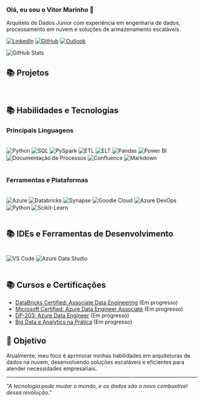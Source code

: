 ### Olá, eu sou o Vitor Marinho 🌟  

Arquiteto de Dados Júnior com experiência em engenharia de dados, processamento em nuvem e soluções de armazenamento escaláveis.

[![LinkedIn](https://img.shields.io/badge/LinkedIn-0077B5?style=for-the-badge&logo=linkedin&logoColor=white)](https://www.linkedin.com/in/vitor-marinho/)
[![GitHub](https://img.shields.io/badge/GitHub-181717?style=for-the-badge&logo=github&logoColor=white)](https://github.com/VitorSMarinho)
[![Outlook](https://img.shields.io/badge/Outlook-0078D4?style=for-the-badge&logo=microsoft-outlook&logoColor=white)](mailto:vtechdata.solutions@outlook.com.br)

![GitHub Stats](https://github-readme-stats.vercel.app/api?username=VitorSMarinho&show_icons=true&theme=dark)

## 📚 Projetos

</div><br/>

## 📚 Habilidades e Tecnologias

### Principais Linguagens

<div style="display: inline_black"><br/>
    <img align="center" alt="Python" src="https://img.shields.io/badge/Python-14354C?style=for-the-badge&logo=python&logoColor=white" />
    <img align="center" alt="SQL" src="https://img.shields.io/badge/SQL-025E8C?style=for-the-badge&logo=sqlite&logoColor=white" />
    <img align="center" alt="PySpark" src="https://img.shields.io/badge/Apache%20Spark-FDEE21?style=for-the-badge&logo=apachespark&logoColor=black" />
    <img align="center" alt="ETL" src="https://img.shields.io/badge/ETL-Informational?style=for-the-badge&logo=databricks&logoColor=white" />
    <img align="center" alt="ELT" src="https://img.shields.io/badge/ELT-Informational?style=for-the-badge&logo=azure-data-factory&logoColor=white" />
    <img align="center" alt="Pandas" src="https://img.shields.io/badge/Pandas-150458?style=for-the-badge&logo=pandas&logoColor=white" />
    <img align="center" alt="Power BI" src="https://img.shields.io/badge/Power%20BI-F2C811?style=for-the-badge&logo=power-bi&logoColor=black" />
    <img align="center" alt="Documentação de Processos" src="https://img.shields.io/badge/Documentação_de_Processos-Informational?style=for-the-badge&logo=microsoft-word&logoColor=white" />
    <img align="center" alt="Confluence" src="https://img.shields.io/badge/Confluence-172B4D?style=for-the-badge&logo=confluence&logoColor=white" />
    <img align="center" alt="Markdown" src="https://img.shields.io/badge/Markdown-000000?style=for-the-badge&logo=markdown&logoColor=white" />

    
</div><br/>

### Ferramentas e Plataformas

<div style="display: inline_black"><br/>
    <img align="center" alt="Azure" src="https://img.shields.io/badge/Microsoft_Azure-0089D6?style=for-the-badge&logo=microsoft-azure&logoColor=white" />
    <img align="center" alt="Databricks" src="https://img.shields.io/badge/Databricks-FF3621?style=for-the-badge&logo=databricks&logoColor=white" />
    <img align="center" alt="Synapse" src="https://img.shields.io/badge/Azure_Synapse-0078D4?style=for-the-badge&logo=microsoft&logoColor=white" />
    <img align="center" alt="Goodle Cloud" src="https://img.shields.io/badge/Google_Cloud-4285F4?style=for-the-badge&logo=google-cloud&logoColor=white" />
    <img align="center" alt="Azure DevOps" src="https://img.shields.io/badge/Azure%20DevOps-0078D7?style=for-the-badge&logo=azure-devops&logoColor=white" />
    <img align="center" alt="Python" src="https://img.shields.io/badge/Python-3776AB?style=for-the-badge&logo=python&logoColor=white" />
    <img align="center" alt="Scikit-Learn" src="https://img.shields.io/badge/Scikit--Learn-F7931E?style=for-the-badge&logo=scikit-learn&logoColor=white" />
    
</div><br/>

## 📚 IDEs e Ferramentas de Desenvolvimento

<div style="display: inline_black"><br/>
    <img align="center" alt="VS Code" src="https://img.shields.io/badge/Visual_Studio_Code-0078D4?style=for-the-badge&logo=visual-studio-code&logoColor=white" />
    <img align="center" alt="Azure Data Studio" src="https://img.shields.io/badge/Azure_Data_Studio-0078D4?style=for-the-badge&logo=microsoft&logoColor=white" />
</div><br/>

## 📚 Cursos e Certificações

- [DataBricks Certified: Associate Data Engineering](https://www.microsoft.com/en-us/learning/certification-overview.aspx) (Em progresso)
- [Microsoft Certified: Azure Data Engineer Associate](https://www.microsoft.com/en-us/learning/certification-overview.aspx) (Em progresso)
- [DP-203: Azure Data Engineer](https://learn.microsoft.com/en-us/certifications/exams/dp-203/) (Em progresso)
- [Big Data e Analytics na Prática](https://www.dio.me/certificate/729CEA7C/share) (Em progresso)  

## 🎯 Objetivo

Atualmente, meu foco é aprimorar minhas habilidades em arquiteturas de dados na nuvem, desenvolvendo soluções escaláveis e eficientes para atender necessidades empresariais.

---

*"A tecnologia pode mudar o mundo, e os dados são o novo combustível dessa revolução."*
